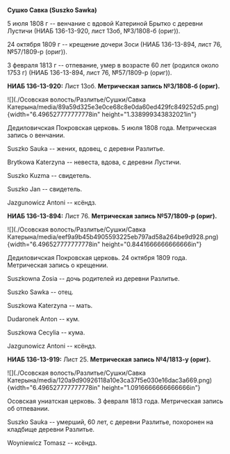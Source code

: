 **Сушко Савка (Suszko Sawka)**

5 июля 1808 г -- венчание с вдовой Катериной Брытко с деревни Лустичи
(НИАБ 136-13-920, лист 13об, №3/1808-б (ориг)).

24 октября 1809 г -- крещение дочери Зоси (НИАБ 136-13-894, лист 76,
№57/1809-р (ориг)).

3 февраля 1813 г -- отпевание, умер в возрасте 60 лет (родился около
1753 г) (НИАБ 136-13-894, лист 76, №57/1809-р (ориг)).

**НИАБ 136-13-920:** Лист 13об. **Метрическая запись №3/1808-б (ориг).**

![](./Осовская волость/Разлитье/Сушки/Савка Катерына/media/89a59d325e3e0ce68c8e0da60ed429fc849252d5.png){width="6.496527777777778in"
height="1.338999343832021in"}

Дедиловичская Покровская церковь. 5 июля 1808 года. Метрическая запись о
венчании.

Suszko Sauka -- жених, вдовец, с деревни Разлитье.

Brytkowa Katerzyna -- невеста, вдова, с деревни Лустичи.

Suszko Kuzma -- свидетель.

Suszko Jan -- свидетель.

Jazgunowicz Antoni -- ксёндз.

**НИАБ 136-13-894:** Лист 76. **Метрическая запись №57/1809-р (ориг).**

![](./Осовская волость/Разлитье/Сушки/Савка Катерына/media/eef9a9b45b4905593225eb797ad58a264be9d928.png){width="6.496527777777778in"
height="0.8441666666666666in"}

Дедиловичская Покровская церковь. 24 октября 1809 года. Метрическая
запись о крещении.

Suszkowna Zosia -- дочь родителей из деревни Разлитье.

Suszko Sawka -- отец.

Suszkowa Katerzyna -- мать.

Dudaronek Anton -- кум.

Suszkowa Cecylia -- кума.

Jazgunowicz Antoni -- ксёндз.

**НИАБ 136-13-919:** Лист 25. **Метрическая запись №4/1813-у (ориг).**

![](./Осовская волость/Разлитье/Сушки/Савка Катерына/media/120a9d90926118a10e3ca37f5e030e16dac3a669.png){width="6.496527777777778in"
height="1.0916666666666666in"}

Осовская униатская церковь. 3 февраля 1813 года. Метрическая запись об
отпевании.

Suszko Sauka -- умерший, 60 лет, с деревни Разлитье, похоронен на
кладбище деревни Разлитье.

Woyniewicz Tomasz -- ксёндз.
